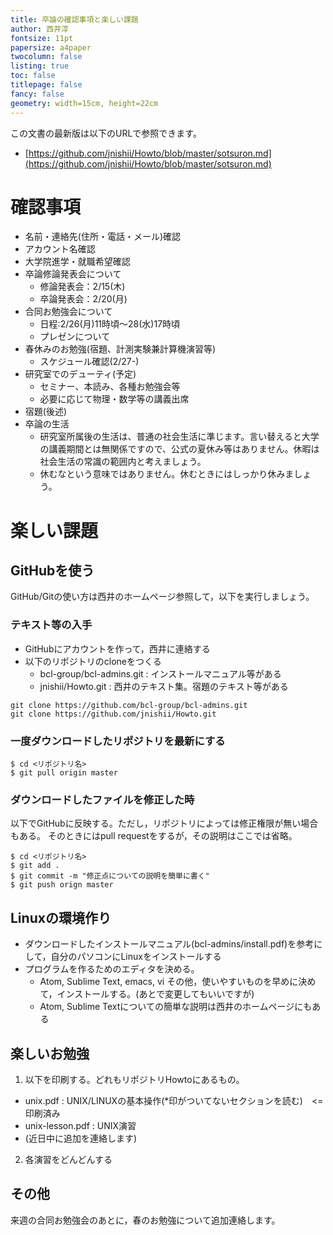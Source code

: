 ```yaml
---
title: 卒論の確認事項と楽しい課題
author: 西井淳
fontsize: 11pt
papersize: a4paper
twocolumn: false
listing: true
toc: false
titlepage: false
fancy: false
geometry: width=15cm, height=22cm
---
```


この文書の最新版は以下のURLで参照できます。
- [https://github.com/jnishii/Howto/blob/master/sotsuron.md](https://github.com/jnishii/Howto/blob/master/sotsuron.md)

# 確認事項

-   名前・連絡先(住所・電話・メール)確認
-   アカウント名確認
-   大学院進学・就職希望確認
-   卒論修論発表会について
    -   修論発表会：2/15(木)
    -   卒論発表会：2/20(月)
-   合同お勉強会について
    -   日程:2/26(月)11時頃〜28(水)17時頃
    -   プレゼンについて
-   春休みのお勉強(宿題、計測実験兼計算機演習等)
    -   スケジュール確認(2/27-)
-   研究室でのデューティ(予定)
    -   セミナー、本読み、各種お勉強会等
    -   必要に応じて物理・数学等の講義出席
-   宿題(後述)
-   卒論の生活
    - 研究室所属後の生活は、普通の社会生活に準じます。言い替えると大学の講義期間とは無関係ですので、公式の夏休み等はありません。休暇は社会生活の常識の範囲内と考えましょう。
    - 休むなという意味ではありません。休むときにはしっかり休みましょう。

# 楽しい課題

## GitHubを使う

GitHub/Gitの使い方は西井のホームページ参照して，以下を実行しましょう。

### テキスト等の入手

- GitHubにアカウントを作って，西井に連絡する
- 以下のリポジトリのcloneをつくる
  - bcl-group/bcl-admins.git : インストールマニュアル等がある
  - jnishii/Howto.git : 西井のテキスト集。宿題のテキスト等がある
```
git clone https://github.com/bcl-group/bcl-admins.git
git clone https://github.com/jnishii/Howto.git
```

### 一度ダウンロードしたリポジトリを最新にする
```
$ cd <リポジトリ名>
$ git pull origin master
```

### ダウンロードしたファイルを修正した時

以下でGitHubに反映する。ただし，リポジトリによっては修正権限が無い場合もある。
そのときにはpull requestをするが，その説明はここでは省略。
```
$ cd <リポジトリ名>
$ git add .
$ git commit -m "修正点についての説明を簡単に書く"
$ git push orign master
```

## Linuxの環境作り

- ダウンロードしたインストールマニュアル(bcl-admins/install.pdf)を参考にして，自分のパソコンにLinuxをインストールする
- プログラムを作るためのエディタを決める。
  - Atom, Sublime Text, emacs, vi その他，使いやすいものを早めに決めて，インストールする。(あとで変更してもいいですが)
  - Atom, Sublime Textについての簡単な説明は西井のホームページにもある

## 楽しいお勉強

1. 以下を印刷する。どれもリポジトリHowtoにあるもの。
  - unix.pdf : UNIX/LINUXの基本操作($*$印がついてないセクションを読む)　<= 印刷済み
  - unix-lesson.pdf : UNIX演習
  - (近日中に追加を連絡します)
2. 各演習をどんどんする

## その他

来週の合同お勉強会のあとに，春のお勉強について追加連絡します。
